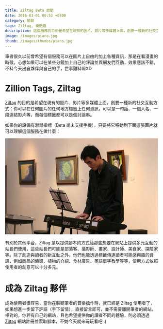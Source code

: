 ```yaml
---
title: Ziltag Beta 啟動
date: 2016-03-01 00:53 +0800
category: 閒聊
tags: Ziltag, 樂貼趣
description: 這個服務的目的是希望在現有的圖片、影片等多媒體上面，創要一種新的社交互動方式：你可以在任何圖片的任何地方標籤上任何資訊，可以是一句話、一個人名、一段連結影片等，而每個標籤都可以是個討論串。
image: /images/piano.jpg
thumb: /images/thumbs/piano.jpg
---
```


筆者很久以前曾希望有個服務可以在圖片上自由的加上各種資訊，那是在看漫畫的時候，心想如果可以在某些分鏡加上自己的評論並與網友們互動，效果應該不錯，不料今天出自夥伴與自己的手，世事難料啊XD

# Zillion Tags, Ziltag

[Ziltag][ziltag] 的目的是希望在現有的圖片、影片等多媒體上面，創要一種新的社交互動方式：你可以在任何圖片的任何地方標籤上任何資訊，可以是一句話、一個人名、一段連結影片等，而每個標籤都可以是個討論串。

<!-- more -->

如果你的設備有滑鼠指標（Beta 尚未支援手機），只要將它移動到下面這張圖片就可以理解這個服務在做什麼：

![tonytonyjan is playing the piano](/images/piano.jpg)

有別於其他平台，Ziltag 是以提供腳本的方式給那些想要在網站上提供多元互動的站長們使用，這些站長們可能是部落客、攝影師、畫家、設計師、美食家、探險家等。除了創造與讀者的新互動之外，他們也能透過標籤傳達讀者可能感興趣的資訊，例如商品的價錢、植物的介紹、食材廣告、英語單字教學等等，使用方式依照使用者的創意可以十分多元。

# 成為 Ziltag 夥伴

成為使用者很容易，當你在聆聽筆者的音樂拙作時，就已經是 Ziltag 使用者了，如果想進一步留下評語（手下留情），直接留言即可，並不需要離開筆者的網站。相對的，你若有自己的網站，且也希望提供你的讀者不同的體驗，則必須透過 [Ziltag][ziltag] 網站註冊並索取腳本，不妨今天就來玩玩看吧 :)

[ziltag]: https://ziltag.com